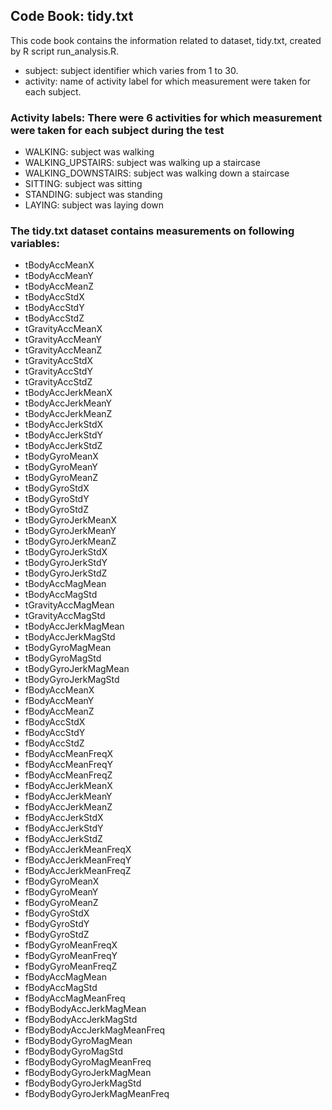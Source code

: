 
## Code Book: tidy.txt

This code book contains the information related to dataset, tidy.txt, created by R script run_analysis.R.

* subject: subject identifier which varies from 1 to 30.
* activity: name of activity label for which measurement were taken for each subject.


### Activity labels: There were 6 activities for which measurement were taken for each subject during the test

* WALKING: subject was walking 
* WALKING_UPSTAIRS: subject was walking up a staircase
* WALKING_DOWNSTAIRS: subject was walking down a staircase
* SITTING: subject was sitting 
* STANDING: subject was standing
* LAYING: subject was laying down

### The tidy.txt dataset contains measurements on following variables:
                   
* tBodyAccMeanX
* tBodyAccMeanY               
* tBodyAccMeanZ
* tBodyAccStdX               
* tBodyAccStdY
* tBodyAccStdZ                
* tGravityAccMeanX
* tGravityAccMeanY            
* tGravityAccMeanZ
* tGravityAccStdX             
* tGravityAccStdY
* tGravityAccStdZ             
* tBodyAccJerkMeanX
* tBodyAccJerkMeanY           
* tBodyAccJerkMeanZ
* tBodyAccJerkStdX
* tBodyAccJerkStdY
* tBodyAccJerkStdZ            
* tBodyGyroMeanX
* tBodyGyroMeanY              
* tBodyGyroMeanZ
* tBodyGyroStdX               
* tBodyGyroStdY
* tBodyGyroStdZ               
* tBodyGyroJerkMeanX
* tBodyGyroJerkMeanY          
* tBodyGyroJerkMeanZ
* tBodyGyroJerkStdX           
* tBodyGyroJerkStdY
* tBodyGyroJerkStdZ           
* tBodyAccMagMean
* tBodyAccMagStd              
* tGravityAccMagMean
* tGravityAccMagStd           
* tBodyAccJerkMagMean
* tBodyAccJerkMagStd          
* tBodyGyroMagMean
* tBodyGyroMagStd             
* tBodyGyroJerkMagMean
* tBodyGyroJerkMagStd         
* fBodyAccMeanX
* fBodyAccMeanY               
* fBodyAccMeanZ
* fBodyAccStdX                
* fBodyAccStdY
* fBodyAccStdZ                
* fBodyAccMeanFreqX
* fBodyAccMeanFreqY           
* fBodyAccMeanFreqZ
* fBodyAccJerkMeanX           
* fBodyAccJerkMeanY
* fBodyAccJerkMeanZ           
* fBodyAccJerkStdX
* fBodyAccJerkStdY            
* fBodyAccJerkStdZ
* fBodyAccJerkMeanFreqX       
* fBodyAccJerkMeanFreqY
* fBodyAccJerkMeanFreqZ       
* fBodyGyroMeanX
* fBodyGyroMeanY              
* fBodyGyroMeanZ
* fBodyGyroStdX               
* fBodyGyroStdY
* fBodyGyroStdZ               
* fBodyGyroMeanFreqX
* fBodyGyroMeanFreqY          
* fBodyGyroMeanFreqZ
* fBodyAccMagMean             
* fBodyAccMagStd
* fBodyAccMagMeanFreq         
* fBodyBodyAccJerkMagMean
* fBodyBodyAccJerkMagStd      
* fBodyBodyAccJerkMagMeanFreq
* fBodyBodyGyroMagMean        
* fBodyBodyGyroMagStd
* fBodyBodyGyroMagMeanFreq    
* fBodyBodyGyroJerkMagMean
* fBodyBodyGyroJerkMagStd     
* fBodyBodyGyroJerkMagMeanFreq 


